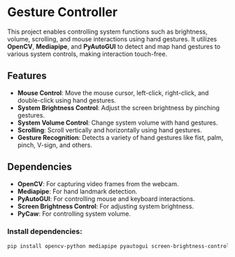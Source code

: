 # Gesture Controller

This project enables controlling system functions such as brightness, volume, scrolling, and mouse interactions using hand gestures. It utilizes **OpenCV**, **Mediapipe**, and **PyAutoGUI** to detect and map hand gestures to various system controls, making interaction touch-free.

## Features

- **Mouse Control**: Move the mouse cursor, left-click, right-click, and double-click using hand gestures.
- **System Brightness Control**: Adjust the screen brightness by pinching gestures.
- **System Volume Control**: Change system volume with hand gestures.
- **Scrolling**: Scroll vertically and horizontally using hand gestures.
- **Gesture Recognition**: Detects a variety of hand gestures like fist, palm, pinch, V-sign, and others.

## Dependencies

- **OpenCV**: For capturing video frames from the webcam.
- **Mediapipe**: For hand landmark detection.
- **PyAutoGUI**: For controlling mouse and keyboard interactions.
- **Screen Brightness Control**: For adjusting system brightness.
- **PyCaw**: For controlling system volume.

### Install dependencies:

```bash
pip install opencv-python mediapipe pyautogui screen-brightness-control pycaw
